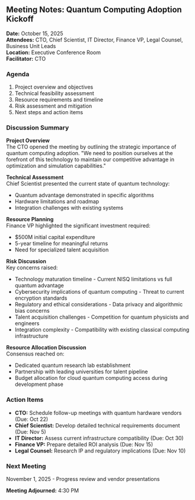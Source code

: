 ## Meeting Notes: Quantum Computing Adoption Kickoff

**Date:** October 15, 2025  
**Attendees:** CTO, Chief Scientist, IT Director, Finance VP, Legal Counsel, Business Unit Leads  
**Location:** Executive Conference Room  
**Facilitator:** CTO  

### Agenda
1. Project overview and objectives
2. Technical feasibility assessment
3. Resource requirements and timeline
4. Risk assessment and mitigation
5. Next steps and action items

### Discussion Summary

**Project Overview**  
The CTO opened the meeting by outlining the strategic importance of quantum computing adoption. "We need to position ourselves at the forefront of this technology to maintain our competitive advantage in optimization and simulation capabilities."

**Technical Assessment**  
Chief Scientist presented the current state of quantum technology:  
- Quantum advantage demonstrated in specific algorithms  
- Hardware limitations and roadmap  
- Integration challenges with existing systems  

**Resource Planning**  
Finance VP highlighted the significant investment required:  
- $500M initial capital expenditure  
- 5-year timeline for meaningful returns  
- Need for specialized talent acquisition  

**Risk Discussion**  
Key concerns raised:  
- Technology maturation timeline - Current NISQ limitations vs full quantum advantage  
- Cybersecurity implications of quantum computing - Threat to current encryption standards  
- Regulatory and ethical considerations - Data privacy and algorithmic bias concerns  
- Talent acquisition challenges - Competition for quantum physicists and engineers  
- Integration complexity - Compatibility with existing classical computing infrastructure  

**Resource Allocation Discussion**  
Consensus reached on:  
- Dedicated quantum research lab establishment  
- Partnership with leading universities for talent pipeline  
- Budget allocation for cloud quantum computing access during development phase  

### Action Items
- **CTO:** Schedule follow-up meetings with quantum hardware vendors (Due: Oct 22)  
- **Chief Scientist:** Develop detailed technical requirements document (Due: Nov 5)  
- **IT Director:** Assess current infrastructure compatibility (Due: Oct 30)  
- **Finance VP:** Prepare detailed ROI analysis (Due: Nov 15)  
- **Legal Counsel:** Research IP and regulatory implications (Due: Nov 10)  

### Next Meeting
November 1, 2025 - Progress review and vendor presentations

**Meeting Adjourned:** 4:30 PM